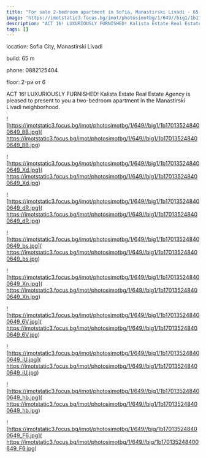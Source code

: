 ```yaml
---
title: "For sale 2-bedroom apartment in Sofia, Manastirski Livadi - 65 sq.m / 153,999 EUR :: imot.bg Ad"
image: "https://imotstatic3.focus.bg/imot/photosimotbg/1/649//big1/1b170135248400649_O1.jpg"
description: "ACT 16! LUXURIOUSLY FURNISHED! Kalista Estate Real Estate Agency is pleased to present to you a two-bedroom apartment in the Manastirski Livadi neighborhood."
tags: []
---
```


location: Sofia City, Manastirski Livadi

build: 65 m

phone: 0882125404

floor: 2-ри от 6

ACT 16! LUXURIOUSLY FURNISHED! Kalista Estate Real Estate Agency is pleased to present to you a two-bedroom apartment in the Manastirski Livadi neighborhood.


![https://imotstatic3.focus.bg/imot/photosimotbg/1/649//big1/1b170135248400649_8B.jpg]( https://imotstatic3.focus.bg/imot/photosimotbg/1/649//big1/1b170135248400649_8B.jpg)


![https://imotstatic3.focus.bg/imot/photosimotbg/1/649//big1/1b170135248400649_Xd.jpg]( https://imotstatic3.focus.bg/imot/photosimotbg/1/649//big1/1b170135248400649_Xd.jpg)


![https://imotstatic3.focus.bg/imot/photosimotbg/1/649//big1/1b170135248400649_dR.jpg]( https://imotstatic3.focus.bg/imot/photosimotbg/1/649//big1/1b170135248400649_dR.jpg)


![https://imotstatic3.focus.bg/imot/photosimotbg/1/649//big1/1b170135248400649_bs.jpg]( https://imotstatic3.focus.bg/imot/photosimotbg/1/649//big1/1b170135248400649_bs.jpg)


![https://imotstatic3.focus.bg/imot/photosimotbg/1/649//big1/1b170135248400649_Xn.jpg]( https://imotstatic3.focus.bg/imot/photosimotbg/1/649//big1/1b170135248400649_Xn.jpg)


![https://imotstatic3.focus.bg/imot/photosimotbg/1/649//big1/1b170135248400649_6V.jpg]( https://imotstatic3.focus.bg/imot/photosimotbg/1/649//big1/1b170135248400649_6V.jpg)


![https://imotstatic3.focus.bg/imot/photosimotbg/1/649//big1/1b170135248400649_iU.jpg]( https://imotstatic3.focus.bg/imot/photosimotbg/1/649//big1/1b170135248400649_iU.jpg)


![https://imotstatic3.focus.bg/imot/photosimotbg/1/649//big1/1b170135248400649_hb.jpg]( https://imotstatic3.focus.bg/imot/photosimotbg/1/649//big1/1b170135248400649_hb.jpg)


![https://imotstatic3.focus.bg/imot/photosimotbg/1/649//big/1b170135248400649_F6.jpg]( https://imotstatic3.focus.bg/imot/photosimotbg/1/649//big/1b170135248400649_F6.jpg)


